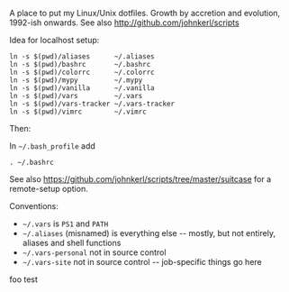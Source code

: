 A place to put my Linux/Unix dotfiles.  Growth by accretion and evolution, 1992-ish onwards.
See also http://github.com/johnkerl/scripts

Idea for localhost setup:
```
ln -s $(pwd)/aliases      ~/.aliases
ln -s $(pwd)/bashrc       ~/.bashrc
ln -s $(pwd)/colorrc      ~/.colorrc
ln -s $(pwd)/mypy         ~/.mypy
ln -s $(pwd)/vanilla      ~/.vanilla
ln -s $(pwd)/vars         ~/.vars
ln -s $(pwd)/vars-tracker ~/.vars-tracker
ln -s $(pwd)/vimrc        ~/.vimrc
```

Then:

In `~/.bash_profile` add

```
. ~/.bashrc
```

See also https://github.com/johnkerl/scripts/tree/master/suitcase for a remote-setup option.

Conventions:

* `~/.vars` is `PS1` and `PATH`
* `~/.aliases` (misnamed) is everything else -- mostly, but not entirely, aliases and shell functions
* `~/.vars-personal` not in source control
* `~/.vars-site` not in source control -- job-specific things go here

foo test

